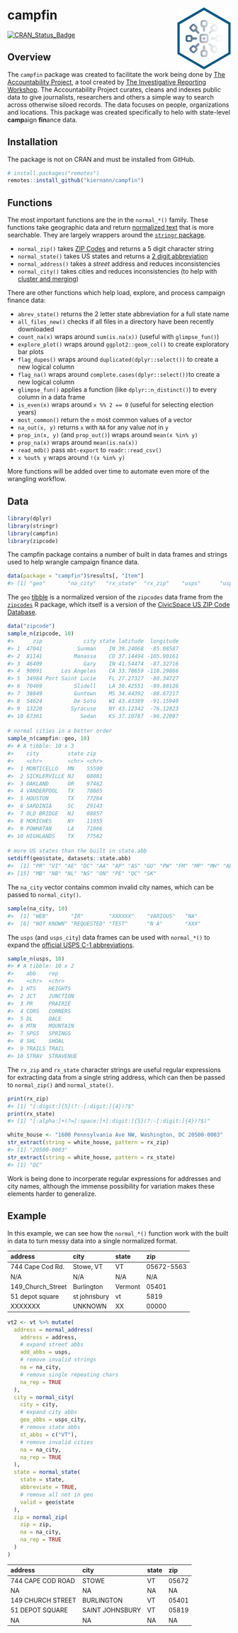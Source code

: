 
<!-- README.md is generated from README.Rmd. Please edit that file -->

# campfin <img src="man/figures/logo.png" align="right" width="120" />

[![CRAN\_Status\_Badge](http://www.r-pkg.org/badges/version/campfin)](https://cran.r-project.org/package=campfin)

## Overview

The `campfin` package was created to facilitate the work being done by
[The Accountability
Project](https://www.publicaccountability.org/ "tap"), a tool created by
[The Investigative Reporting
Workshop](https://investigativereportingworkshop.org/ "irw"). The
Accountability Project curates, cleans and indexes public data to give
journalists, researchers and others a simple way to search across
otherwise siloed records. The data focuses on people, organizations and
locations. This package was created specifically to helo with
state-level **camp**aign **fin**ance data.

## Installation

The package is not on CRAN and must be installed from GitHub.

``` r
# install.packages("remotes")
remotes::install_github("kiernann/campfin")
```

## Functions

The most important functions are the in the `normal_*()` family. These
functions take geographic data and return [normalized
text](https://en.wikipedia.org/wiki/Text_normalization "text_normal")
that is more searchable. They are largely wrappers around the [`stringr`
package](https://github.com/tidyverse/stringr "stringr").

  - `normal_zip()` takes [ZIP
    Codes](https://en.wikipedia.org/wiki/ZIP_Code "zip_code") and
    returns a 5 digit character string
  - `normal_state()` takes US states and returns a [2 digit
    abbreviation](https://en.wikipedia.org/wiki/List_of_U.S._state_abbreviations "state_abbs")
  - `normal_address()` takes a *street* address and reduces
    inconsistencies
  - `normal_city()` takes cities and reduces inconsistencies (to help
    with [cluster and
    merging](https://github.com/OpenRefine/OpenRefine/wiki/Clustering-In-Depth "open_refine"))

There are other functions which help load, explore, and process campaign
finance data:

  - `abrev_state()` returns the 2 letter state abbreviation for a full
    state name
  - `all_files_new()` checks if all files in a directory have been
    recently downloaded
  - `count_na(x)` wraps around `sum(is.na(x))` (useful with
    `glimpse_fun()`)
  - `explore_plot()` wraps around `ggplot2::geom_col()` to create
    exploratory bar plots
  - `flag_dupes()` wraps around `duplicated(dplyr::select())` to create
    a new logical column
  - `flag_na()` wraps around `complete.cases(dplyr::select())`to create
    a new logical column
  - `glimpse_fun()` applies a function (like `dplyr::n_distinct()`) to
    every column in a data frame
  - `is_even(x)` wraps around `x %% 2 == 0` (useful for selecting
    election years)
  - `most_common()` return the `n` most common values of a vector
  - `na_out(x, y)` returns `x` with `NA` for any value *not* in `y`
  - `prop_in(x, y)` (and `prop_out()`) wraps around `mean(x %in% y)`
  - `prop_na(x)` wraps around `mean(is.na(x))`
  - `read_mdb()` pass `mbt-export` to `readr::read_csv()`
  - `x %out% y` wraps around `!(x %in% y)`

More functions will be added over time to automate even more of the
wrangling workflow.

## Data

``` r
library(dplyr)
library(stringr)
library(campfin)
library(zipcode)
```

The campfin package contains a number of built in data frames and
strings used to help wrangle campaign finance data.

``` r
data(package = "campfin")$results[, "Item"]
#> [1] "geo"       "na_city"   "rx_state"  "rx_zip"    "usps"      "usps_city"
```

The `geo` [tibble](https://tibble.tidyverse.org/ "tibble") is a
normalized version of the `zipcodes` data frame from the
[`zipcodes`](https://cran.r-project.org/web/packages/zipcode/ "zip_pkg")
R package, which itself is a version of the [CivicSpace US ZIP Code
Database](https://boutell.com/zipcodes/ "civic_space").

``` r
data("zipcode")
sample_n(zipcode, 10)
#>      zip             city state latitude  longitude
#> 1  47041           Sunman    IN 39.24068  -85.08587
#> 2  81141          Manassa    CO 37.14494 -105.90161
#> 3  46409             Gary    IN 41.54474  -87.32716
#> 4  90091      Los Angeles    CA 33.78659 -118.29866
#> 5  34984 Port Saint Lucie    FL 27.27327  -80.34727
#> 6  70469          Slidell    LA 30.42551  -89.88126
#> 7  38849          Guntown    MS 34.44392  -88.67217
#> 8  54624          De Soto    WI 43.43389  -91.15949
#> 9  13220         Syracuse    NY 43.12342  -76.12823
#> 10 67361            Sedan    KS 37.10787  -96.22087

# normal cities in a better order
sample_n(campfin::geo, 10)
#> # A tibble: 10 x 3
#>    city         state zip  
#>    <chr>        <chr> <chr>
#>  1 MONTICELLO   MN    55590
#>  2 SICKLERVILLE NJ    08081
#>  3 OAKLAND      OR    97462
#>  4 VANDERPOOL   TX    78885
#>  5 HOUSTON      TX    77284
#>  6 SARDINIA     SC    29143
#>  7 OLD BRIDGE   NJ    08857
#>  8 MORICHES     NY    11955
#>  9 POWHATAN     LA    71066
#> 10 HIGHLANDS    TX    77562

# more US states than the built in state.abb
setdiff(geo$state, datasets::state.abb)
#>  [1] "PR" "VI" "AE" "DC" "AA" "AP" "AS" "GU" "PW" "FM" "MP" "MH" "AB" "BC"
#> [15] "MB" "NB" "NL" "NS" "ON" "PE" "QC" "SK"
```

The `na_city` vector contains common invalid city names, which can be
passed to `normal_city()`.

``` r
sample(na_city, 10)
#>  [1] "WEB"       "IR"        "XXXXXX"    "VARIOUS"   "NA"       
#>  [6] "NOT KNOWN" "REQUESTED" "TEST"      "N A"       "XXX"
```

The `usps` (and `usps_city`) data frames can be used with `normal_*()`
to expand the [official USPS C-1
abbreviations](https://pe.usps.com/text/pub28/28apc_002.htm).

``` r
sample_n(usps, 10)
#> # A tibble: 10 x 2
#>    abb    rep      
#>    <chr>  <chr>    
#>  1 HTS    HEIGHTS  
#>  2 JCT    JUNCTION 
#>  3 PR     PRAIRIE  
#>  4 CORS   CORNERS  
#>  5 DL     DALE     
#>  6 MTN    MOUNTAIN 
#>  7 SPGS   SPRINGS  
#>  8 SHL    SHOAL    
#>  9 TRAILS TRAIL    
#> 10 STRAV  STRAVENUE
```

The `rx_zip` and `rx_state` character strings are useful regular
expressions for extracting data from a single string address, which can
then be passed to `normal_zip()` and `normal_state()`.

``` r
print(rx_zip)
#> [1] "[:digit:]{5}(?:-[:digit:]{4})?$"
print(rx_state)
#> [1] "[:alpha:]+(?=[:space:]+[:digit:]{5}(?:-[:digit:]{4})?$)"
```

``` r
white_house <- "1600 Pennsylvania Ave NW, Washington, DC 20500-0003"
str_extract(string = white_house, pattern = rx_zip)
#> [1] "20500-0003"
str_extract(string = white_house, pattern = rx_state)
#> [1] "DC"
```

Work is being done to incorperate regular expressions for addresses and
city names, although the immense possibility for variation makes these
elements harder to generalize.

## Example

In this example, we can see how the `normal_*()` function work with the
built in data to turn messy data into a single normalized format.

| address             | city         | state   | zip        |
| :------------------ | :----------- | :------ | :--------- |
| 744 Cape Cod Rd.    | Stowe, VT    | VT      | 05672-5563 |
| N/A                 | N/A          | N/A     | N/A        |
| 149\_Church\_Street | Burlington   | Vermont | 05401      |
| 51 depot square     | st johnsbury | vt      | 5819       |
| XXXXXXX             | UNKNOWN      | XX      | 00000      |

``` r
vt2 <- vt %>% mutate(
  address = normal_address(
    address = address,
    # expand street abbs
    add_abbs = usps,
    # remove invalid strings
    na = na_city,
    # remove single repeating chars
    na_rep = TRUE
  ),
  city = normal_city(
    city = city,
    # expand city abbs
    geo_abbs = usps_city,
    # remove state abbs
    st_abbs = c("VT"),
    # remove invalid cities
    na = na_city,
    na_rep = TRUE
  ),
  state = normal_state(
    state = state,
    abbreviate = TRUE,
    # remove all not in geo
    valid = geo$state
  ),
  zip = normal_zip(
    zip = zip,
    na = na_city,
    na_rep = TRUE
  )
)
```

| address           | city            | state | zip   |
| :---------------- | :-------------- | :---- | :---- |
| 744 CAPE COD ROAD | STOWE           | VT    | 05672 |
| NA                | NA              | NA    | NA    |
| 149 CHURCH STREET | BURLINGTON      | VT    | 05401 |
| 51 DEPOT SQUARE   | SAINT JOHNSBURY | VT    | 05819 |
| NA                | NA              | NA    | NA    |
